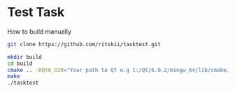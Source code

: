 
# Test Task

How to build manually

```bash
git clone https://github.com/ritskii/tasktest.git

mkdir build
cd build
cmake .. -DQt6_DIR="Your path to QT e.g C:/Qt/6.9.2/mingw_64/lib/cmake/Qt6"
make
./tasktest